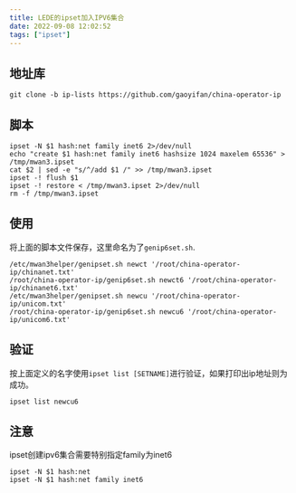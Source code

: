 ```yaml
---
title: LEDE的ipset加入IPV6集合
date: 2022-09-08 12:02:52
tags: ["ipset"]
---
```


<!--more-->

## 地址库

```
git clone -b ip-lists https://github.com/gaoyifan/china-operator-ip
```

## 脚本

```shell
ipset -N $1 hash:net family inet6 2>/dev/null
echo "create $1 hash:net family inet6 hashsize 1024 maxelem 65536" > /tmp/mwan3.ipset
cat $2 | sed -e "s/^/add $1 /" >> /tmp/mwan3.ipset
ipset -! flush $1
ipset -! restore < /tmp/mwan3.ipset 2>/dev/null
rm -f /tmp/mwan3.ipset
```

## 使用

将上面的脚本文件保存，这里命名为了`genip6set.sh`.

```shell
/etc/mwan3helper/genipset.sh newct '/root/china-operator-ip/chinanet.txt'
/root/china-operator-ip/genip6set.sh newct6 '/root/china-operator-ip/chinanet6.txt'
/etc/mwan3helper/genipset.sh newcu '/root/china-operator-ip/unicom.txt'
/root/china-operator-ip/genip6set.sh newcu6 '/root/china-operator-ip/unicom6.txt'
```

## 验证

按上面定义的名字使用`ipset list [SETNAME]`进行验证，如果打印出ip地址则为成功。

```shell
ipset list newcu6
```

## 注意

ipset创建ipv6集合需要特别指定family为inet6
```
ipset -N $1 hash:net
ipset -N $1 hash:net family inet6
```